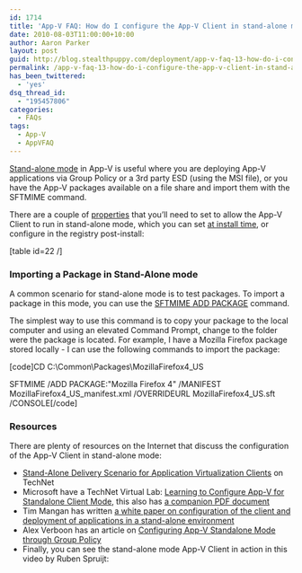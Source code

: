 ```yaml
---
id: 1714
title: 'App-V FAQ: How do I configure the App-V Client in stand-alone mode?'
date: 2010-08-03T11:00:00+10:00
author: Aaron Parker
layout: post
guid: http://blog.stealthpuppy.com/deployment/app-v-faq-13-how-do-i-configure-the-app-v-client-in-stand-alone-mode
permalink: /app-v-faq-13-how-do-i-configure-the-app-v-client-in-stand-alone-mode/
has_been_twittered:
  - 'yes'
dsq_thread_id:
  - "195457806"
categories:
  - FAQs
tags:
  - App-V
  - AppVFAQ
---
```

<img style="margin: 0px 0px 5px 10px; display: inline;" src="https://stealthpuppy.com/media/2010/06/AppVFAQLogo.png" alt="" align="right" />

[Stand-alone mode](http://technet.microsoft.com/en-gb/library/cc817112.aspx) in App-V is useful where you are deploying App-V applications via Group Policy or a 3rd party ESD (using the MSI file), or you have the App-V packages available on a file share and import them with the SFTMIME command.

There are a couple of [properties](http://technet.microsoft.com/en-us/library/cc843737.aspx) that you’ll need to set to allow the App-V Client to run in stand-alone mode, which you can set [at install time]({{site.baseurl}}/deployment/app-v-faq-12-how-do-i-create-a-silent-installation-for-the-app-v-client), or configure in the registry post-install:

[table id=22 /]

### Importing a Package in Stand-Alone mode

A common scenario for stand-alone mode is to test packages. To import a package in this mode, you can use the [SFTMIME ADD PACKAGE](http://technet.microsoft.com/en-us/library/cc817181.aspx) command.

The simplest way to use this command is to copy your package to the local computer and using an elevated Command Prompt, change to the folder were the package is located. For example, I have a Mozilla Firefox package stored locally - I can use the following commands to import the package:

[code]CD C:\Common\Packages\MozillaFirefox4_US

SFTMIME /ADD PACKAGE:"Mozilla Firefox 4" /MANIFEST MozillaFirefox4\_US\_manifest.xml /OVERRIDEURL MozillaFirefox4_US.sft /CONSOLE[/code]

### Resources

There are plenty of resources on the Internet that discuss the configuration of the App-V Client in stand-alone mode:

  * [Stand-Alone Delivery Scenario for Application Virtualization Clients](http://technet.microsoft.com/en-us/library/cc843787.aspx) on TechNet
  * Microsoft have a TechNet Virtual Lab: [Learning to Configure App-V for Standalone Client Mode](https://www.microsoft.com/resources/virtuallabs/step2-technet.aspx?LabId=ac253a8b-e390-4011-b377-115231841072&BToken=reg), this also has [a companion PDF document](http://download.microsoftvirtuallabs.com/download/8/a/7/8a71365b-4c80-4e60-8185-8f12f59bf1d4/LearningtoConfigureAppVforStandaloneClientMode.pdf)
  * Tim Mangan has written [a white paper on configuration of the client and deployment of applications in a stand-alone environment](http://www.tmurgent.com/WhitePapers%5CMicrosoft_AppV_Stand-Alone.pdf)
  * Alex Verboon has an article on [Configuring App-V Standalone Mode through Group Policy](http://www.verboon.info/index.php/2010/03/configuring-app-v-standalone-mode-through-group-policy/)
  * Finally, you can see the stand-alone mode App-V Client in action in this video by Ruben Spruijt:

<div id="scid:5737277B-5D6D-4f48-ABFC-DD9C333F4C5D:feb1c5df-0e38-4608-b406-88bdee5c62e3" class="wlWriterEditableSmartContent" style="margin: 0px; display: inline; float: none; padding: 0px;">
  <div>
  </div>
</div>